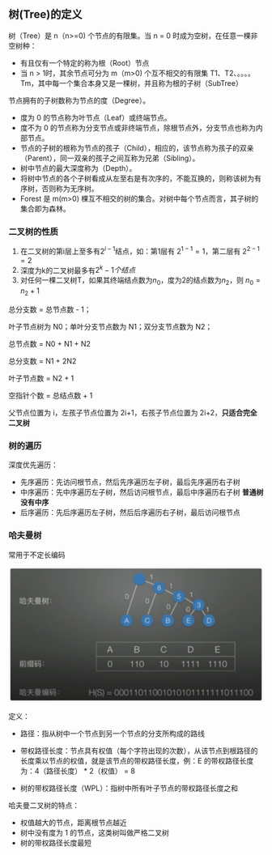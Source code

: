 ## 树(Tree)的定义

树（Tree）是 n（n>=0) 个节点的有限集。当 n = 0 时成为空树，在任意一棵非空树种：

- 有且仅有一个特定的称为根（Root）节点
- 当 n > 1时，其余节点可分为 m（m>0) 个互不相交的有限集 T1、T2、。。。。Tm，其中每一个集合本身又是一棵树，并且称为根的子树（SubTree）

节点拥有的子树数称为节点的度（Degree）。

- 度为 0 的节点称为叶节点（Leaf）或终端节点。
- 度不为 0 的节点称为分支节点或非终端节点，除根节点外，分支节点也称为内部节点。
- 节点的子树的根称为节点的孩子（Child），相应的，该节点称为孩子的双亲（Parent），同一双亲的孩子之间互称为兄弟（Sibling）。
- 树中节点的最大深度称为（Depth）。
- 将树中节点的各个子树看成从左至右是有次序的，不能互换的，则称该树为有序树，否则称为无序树。
- Forest 是 m(m>0) 棵互不相交的树的集合。对树中每个节点而言，其子树的集合即为森林。

### 二叉树的性质

1. 在二叉树的第i层上至多有$2^{i-1}$结点，如：第1层有 $2^{1-1}=1$，第二层有 $2^{2-1} = 2$
2. 深度为k的二叉树最多有$2^{k}-1 个结点$
3. 对任何一棵二叉树T，如果其终端结点数为$n_0$，度为2的结点数为$n_2$，则 $n_0=n_2+1$

总分支数 = 总节点数 - 1；

叶子节点树为 N0；单叶分支节点数为 N1；双分支节点数为 N2；

总节点数 = N0 + N1 + N2

总分支数 = N1 + 2N2

叶子节点数 = N2 + 1

空指针个数  = 总结点数 + 1

父节点位置为 i，左孩子节点位置为 2i+1，右孩子节点位置为 2i+2，**只适合完全二叉树**

### 树的遍历

深度优先遍历：

- 先序遍历：先访问根节点，然后先序遍历左子树，最后先序遍历右子树
- 中序遍历：先中序遍历左子树，然后访问根节点，最后中序遍历右子树  **普通树没有中序**
- 后序遍历：先后序遍历左子树，然后后序遍历右子树，最后访问根节点

### 哈夫曼树

常用于不定长编码

![image-20200413111031234](6.树.assets/image-20200413111031234.png)

定义：

- 路径：指从树中一个节点到另一个节点的分支所构成的路线

- 带权路径长度：节点具有权值（每个字符出现的次数），从该节点到根路径的长度乘以节点的权值，就是该节点的带权路径长度，例：E 的带权路径长度为：4（路径长度） * 2（权值） =  8

- 树的带权路径长度（WPL）：指树中所有叶子节点的带权路径长度之和

哈夫曼二叉树的特点：

  - 权值越大的节点，距离根节点越近
  - 树中没有度为 1 的节点，这类树叫做严格二叉树
  - 树的带权路径长度最短

  

